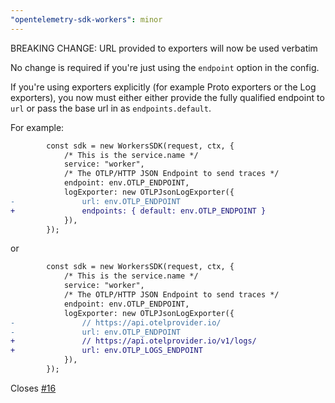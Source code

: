 ```yaml
---
"opentelemetry-sdk-workers": minor
---
```


BREAKING CHANGE: URL provided to exporters will now be used verbatim

No change is required if you're just using the `endpoint` option in the config.

If you're using exporters explicitly (for example Proto exporters or the Log exporters), you now must either either provide the fully qualified endpoint to `url` or pass the base url in as `endpoints.default`.

For example:
```diff
		const sdk = new WorkersSDK(request, ctx, {
			/* This is the service.name */
			service: "worker",
			/* The OTLP/HTTP JSON Endpoint to send traces */
			endpoint: env.OTLP_ENDPOINT,
			logExporter: new OTLPJsonLogExporter({
-				url: env.OTLP_ENDPOINT
+				endpoints: { default: env.OTLP_ENDPOINT }
			}),
		});
```

or 

```diff
		const sdk = new WorkersSDK(request, ctx, {
			/* This is the service.name */
			service: "worker",
			/* The OTLP/HTTP JSON Endpoint to send traces */
			endpoint: env.OTLP_ENDPOINT,
			logExporter: new OTLPJsonLogExporter({
-				// https://api.otelprovider.io/
-				url: env.OTLP_ENDPOINT
+				// https://api.otelprovider.io/v1/logs/
+				url: env.OTLP_LOGS_ENDPOINT
			}),
		});
```

Closes [#16](https://github.com/RichiCoder1/opentelemetry-sdk-workers/issues/16)
